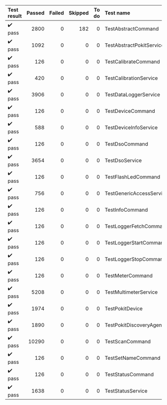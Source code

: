 |       Test result       | Passed | Failed | Skipped | To do | Test name                |
|:------------------------|-------:|-------:|--------:|------:|:-------------------------|
| :heavy_check_mark: pass |   2800 |      0 |     182 |     0 | TestAbstractCommand      |
| :heavy_check_mark: pass |   1092 |      0 |       0 |     0 | TestAbstractPokitService |
| :heavy_check_mark: pass |    126 |      0 |       0 |     0 | TestCalibrateCommand     |
| :heavy_check_mark: pass |    420 |      0 |       0 |     0 | TestCalibrationService   |
| :heavy_check_mark: pass |   3906 |      0 |       0 |     0 | TestDataLoggerService    |
| :heavy_check_mark: pass |    126 |      0 |       0 |     0 | TestDeviceCommand        |
| :heavy_check_mark: pass |    588 |      0 |       0 |     0 | TestDeviceInfoService    |
| :heavy_check_mark: pass |    126 |      0 |       0 |     0 | TestDsoCommand           |
| :heavy_check_mark: pass |   3654 |      0 |       0 |     0 | TestDsoService           |
| :heavy_check_mark: pass |    126 |      0 |       0 |     0 | TestFlashLedCommand      |
| :heavy_check_mark: pass |    756 |      0 |       0 |     0 | TestGenericAccessService |
| :heavy_check_mark: pass |    126 |      0 |       0 |     0 | TestInfoCommand          |
| :heavy_check_mark: pass |    126 |      0 |       0 |     0 | TestLoggerFetchCommand   |
| :heavy_check_mark: pass |    126 |      0 |       0 |     0 | TestLoggerStartCommand   |
| :heavy_check_mark: pass |    126 |      0 |       0 |     0 | TestLoggerStopCommand    |
| :heavy_check_mark: pass |    126 |      0 |       0 |     0 | TestMeterCommand         |
| :heavy_check_mark: pass |   5208 |      0 |       0 |     0 | TestMultimeterService    |
| :heavy_check_mark: pass |   1974 |      0 |       0 |     0 | TestPokitDevice          |
| :heavy_check_mark: pass |   1890 |      0 |       0 |     0 | TestPokitDiscoveryAgent  |
| :heavy_check_mark: pass |  10290 |      0 |       0 |     0 | TestScanCommand          |
| :heavy_check_mark: pass |    126 |      0 |       0 |     0 | TestSetNameCommand       |
| :heavy_check_mark: pass |    126 |      0 |       0 |     0 | TestStatusCommand        |
| :heavy_check_mark: pass |   1638 |      0 |       0 |     0 | TestStatusService        |
